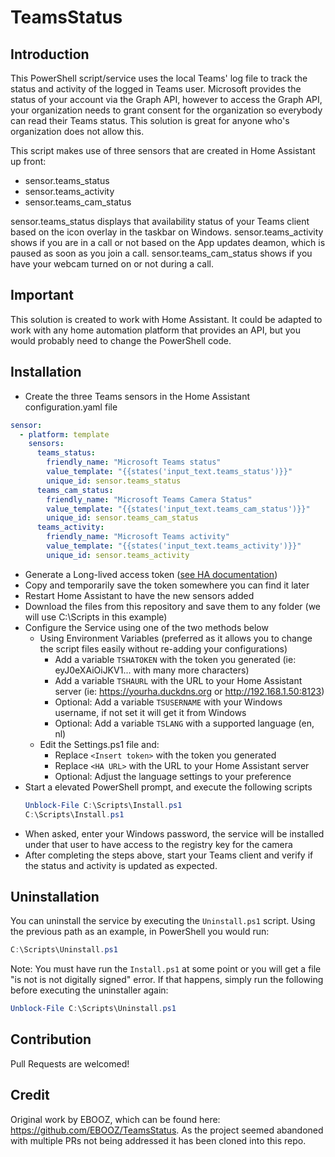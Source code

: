 # TeamsStatus

## Introduction
This PowerShell script/service uses the local Teams' log file to track the status and activity of the logged in Teams user.
Microsoft provides the status of your account via the Graph API, however to access the Graph API, your organization needs to grant consent for the organization so everybody can read their Teams status.
This solution is great for anyone who's organization does not allow this.

This script makes use of three sensors that are created in Home Assistant up front:

* sensor.teams_status
* sensor.teams_activity
* sensor.teams_cam_status

sensor.teams_status displays that availability status of your Teams client based on the icon overlay in the taskbar on Windows. 
sensor.teams_activity shows if you are in a call or not based on the App updates deamon, which is paused as soon as you join a call.
sensor.teams_cam_status shows if you have your webcam turned on or not during a call.

## Important
This solution is created to work with Home Assistant. 
It could be adapted to work with any home automation platform that provides an API, but you would probably need to change the PowerShell code.

## Installation
* Create the three Teams sensors in the Home Assistant configuration.yaml file

```yaml
sensor:
  - platform: template
    sensors:
      teams_status: 
        friendly_name: "Microsoft Teams status"
        value_template: "{{states('input_text.teams_status')}}"
        unique_id: sensor.teams_status
      teams_cam_status:
        friendly_name: "Microsoft Teams Camera Status"
        value_template: "{{states('input_text.teams_cam_status')}}"
        unique_id: sensor.teams_cam_status        
      teams_activity:
        friendly_name: "Microsoft Teams activity"
        value_template: "{{states('input_text.teams_activity')}}"
        unique_id: sensor.teams_activity
```

* Generate a Long-lived access token ([see HA documentation](https://developers.home-assistant.io/docs/auth_api/#long-lived-access-token))
* Copy and temporarily save the token somewhere you can find it later
* Restart Home Assistant to have the new sensors added
* Download the files from this repository and save them to any folder (we will use C:\Scripts in this example)
* Configure the Service using one of the two methods below
  * Using Environment Variables (preferred as it allows you to change the script files easily without re-adding your configurations)
    * Add a variable `TSHATOKEN` with the token you generated (ie: eyJ0eXAiOiJKV1... with many more characters)
    * Add a variable `TSHAURL` with the URL to your Home Assistant server (ie: https://yourha.duckdns.org or http://192.168.1.50:8123)
    * Optional: Add a variable `TSUSERNAME` with your Windows username, if not set it will get it from Windows
    * Optional: Add a variable `TSLANG` with a supported language (en, nl)
  * Edit the Settings.ps1 file and:
    * Replace `<Insert token>` with the token you generated
    * Replace `<HA URL>` with the URL to your Home Assistant server
    * Optional: Adjust the language settings to your preference
* Start a elevated PowerShell prompt, and execute the following scripts
  ```powershell
  Unblock-File C:\Scripts\Install.ps1
  C:\Scripts\Install.ps1
  ```
* When asked, enter your Windows password, the service will be installed under that user to have access to the registry key for the camera
* After completing the steps above, start your Teams client and verify if the status and activity is updated as expected.
  
## Uninstallation
You can uninstall the service by executing the `Uninstall.ps1` script.
Using the previous path as an example, in PowerShell you would run:
  ```powershell
  C:\Scripts\Uninstall.ps1
  ```
Note: You must have run the `Install.ps1` at some point or you will get a file "is not is not digitally signed" error.
If that happens, simply run the following before executing the uninstaller again:
  ```powershell
  Unblock-File C:\Scripts\Uninstall.ps1
  ```

## Contribution
Pull Requests are welcomed!

## Credit
Original work by EBOOZ, which can be found here: https://github.com/EBOOZ/TeamsStatus.
As the project seemed abandoned with multiple PRs not being addressed it has been cloned into this repo.
